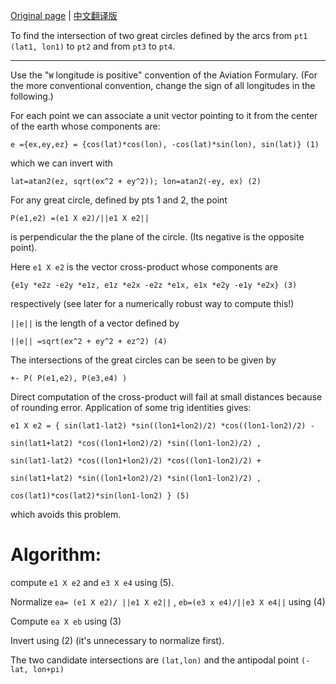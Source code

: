 [Original page](http://edwilliams.org/intersect.htm) | [中文翻译版](../zh-cn/intersect.md)

To find the intersection of two great circles defined by the arcs from `pt1 (lat1, lon1)` to `pt2` and from `pt3` to `pt4`.

-----------------

Use the "`W` longitude is positive" convention of the Aviation Formulary. (For the more conventional convention, change the sign of all longitudes in the following.)

For each point we can associate a unit vector pointing to it from the center of the earth whose components are:
```
e ={ex,ey,ez} = {cos(lat)*cos(lon), -cos(lat)*sin(lon), sin(lat)} (1)
```
which we can invert with
```
lat=atan2(ez, sqrt(ex^2 + ey^2)); lon=atan2(-ey, ex) (2)
```
For any great circle, defined by pts 1 and 2, the point
```
P(e1,e2) =(e1 X e2)/||e1 X e2||
```
is perpendicular the the plane of the circle. (Its negative is the opposite point).

Here `e1 X e2` is the vector cross-product whose components are
```
{e1y *e2z -e2y *e1z, e1z *e2x -e2z *e1x, e1x *e2y -e1y *e2x} (3)
```
respectively (see later for a numerically robust way to compute this!)

`||e||` is the length of a vector defined by
```
||e|| =sqrt(ex^2 + ey^2 + ez^2) (4)
```
The intersections of the great circles can be seen to be given by
```
+- P( P(e1,e2), P(e3,e4) )
```
Direct computation of the cross-product will fail at small distances because of rounding error. Application of some trig identities gives:
```
e1 X e2 = { sin(lat1-lat2) *sin((lon1+lon2)/2) *cos((lon1-lon2)/2) -

sin(lat1+lat2) *cos((lon1+lon2)/2) *sin((lon1-lon2)/2) ,

sin(lat1-lat2) *cos((lon1+lon2)/2) *cos((lon1-lon2)/2) +

sin(lat1+lat2) *sin((lon1+lon2)/2) *sin((lon1-lon2)/2) ,

cos(lat1)*cos(lat2)*sin(lon1-lon2) } (5)
```
which avoids this problem.

# Algorithm:

compute `e1 X e2` and `e3 X e4` using (5).

Normalize `ea= (e1 X e2)/ ||e1 X e2||` , `eb=(e3 x e4)/||e3 X e4||` using (4)

Compute `ea X eb` using (3)

Invert using (2) (it's unnecessary to normalize first).

The two candidate intersections are `(lat,lon)` and the antipodal point `(-lat, lon+pi)`

 